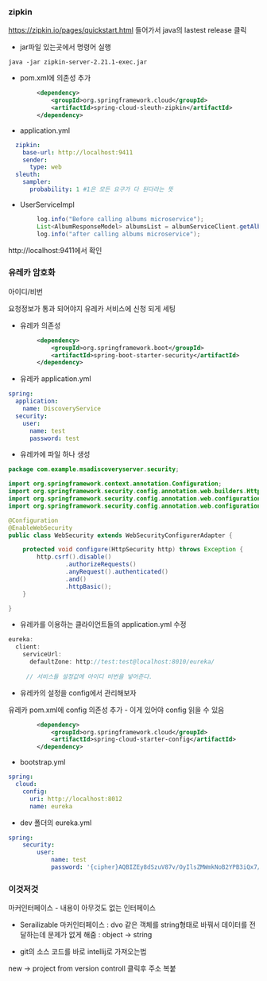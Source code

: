 

### zipkin



https://zipkin.io/pages/quickstart.html 들어가서 java의 lastest release 클릭

- jar파일 있는곳에서 명령어 실행

```shell
java -jar zipkin-server-2.21.1-exec.jar
```



- pom.xml에 의존성 추가

```xml
		<dependency>
			<groupId>org.springframework.cloud</groupId>
			<artifactId>spring-cloud-sleuth-zipkin</artifactId>
		</dependency>
```

- application.yml

```yml
  zipkin:
    base-url: http://localhost:9411
    sender:
      type: web
  sleuth:
    sampler:
      probability: 1 #1은 모든 요구가 다 된다라는 뜻
```

- UserServiceImpl

```java
        log.info("Before calling albums microservice");
        List<AlbumResponseModel> albumsList = albumServiceClient.getAlbums(userId);
        log.info("after calling albums microservice");
```

http://localhost:9411에서 확인



### 유레카 암호화 

아이디/비번

요청정보가 통과 되어야지 유레카 서비스에 신청 되게 세팅



- 유레카 의존성

```xml
		<dependency>
			<groupId>org.springframework.boot</groupId>
			<artifactId>spring-boot-starter-security</artifactId>
		</dependency>
```

- 유레카 application.yml

```yml
spring:
  application:
    name: DiscoveryService
  security:
    user:
      name: test
      password: test
```

- 유레카에 파일 하나 생성

```java
package com.example.msadiscoveryserver.security;

import org.springframework.context.annotation.Configuration;
import org.springframework.security.config.annotation.web.builders.HttpSecurity;
import org.springframework.security.config.annotation.web.configuration.EnableWebSecurity;
import org.springframework.security.config.annotation.web.configuration.WebSecurityConfigurerAdapter;

@Configuration
@EnableWebSecurity
public class WebSecurity extends WebSecurityConfigurerAdapter {

    protected void configure(HttpSecurity http) throws Exception {
        http.csrf().disable()
                .authorizeRequests()
                .anyRequest().authenticated()
                .and()
                .httpBasic();
    }

}

```

- 유레카를 이용하는 클라이언트들의 application.yml 수정

```java
eureka:
  client:
    serviceUrl:
      defaultZone: http://test:test@localhost:8010/eureka/
      
     // 서비스들 설정값에 아이디 비번을 넣어준다.

```



- 유레카의 설정을 config에서 관리해보자

유레카 pom.xml에 config 의존성 추가 - 이게 있어야 config 읽을 수 있음

```xml
		<dependency>
			<groupId>org.springframework.cloud</groupId>
			<artifactId>spring-cloud-starter-config</artifactId>
		</dependency>
```

- bootstrap.yml

```yml
spring:
  cloud:
    config:
      uri: http://localhost:8012
      name: eureka

```

- dev 폴더의 eureka.yml

```yml
spring:
    security:
        user:
            name: test
            password: '{cipher}AQBIZEy8dSzuV87v/OyIlsZMWmkNoB2YPB3iQx7/kkeDv6ruefVVXjKm2zLjCjI2uvjezFIJigNkjqgZz1cE58kiGVO9ivNJdzpGl65+nCiueaR8aTKSxdbXt6JBaqV+w/HjeyangdeVvwd8x3JnZ7ARRNZkO+DDEyFe9UYW9QdSv1RgIoi4PWEk2XjgbYWU2pr1+zwIab4dqJdFBBOvOlapRED0LS0lKivu0jd+l7H52/ox5A6oSrU6I9RPUnQOW27ssjuCo/N+JHr/THeZPsiGIvSu/iZM/a5motK48inYf3PFlLAkyu7/dJlO/hbyKaupTFoMsYyXNe2UPhHZHbMwGyi/VEEAmUYKXdS2brU0trxAoiNg9soLw667p2kecjM='
```







### 이것저것



마커인터페이스 - 내용이 아무것도 없는 인터페이스

- Serailizable 마커인터페이스
  : dvo 같은 객체를 string형태로 바꿔서 데이터를 전달하는데 문제가 없게 해줌
  : object -> string



- git의 소스 코드를 바로 intellij로 가져오는법

new -> project from version controll 클릭후 주소 복붙

